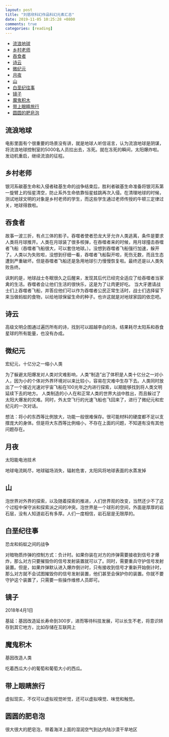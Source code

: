 ```yaml
---
layout: post
title: "刘慈欣科幻作品科幻元素汇总"
date: 2019-11-05 10:25:28 +0800
comments: true
categories: [reading]
---
```


<!-- more -->

<!-- TOC -->

- [流浪地球](#流浪地球)
- [乡村老师](#乡村老师)
- [吞食者](#吞食者)
- [诗云](#诗云)
- [微纪元](#微纪元)
- [月夜](#月夜)
- [山](#山)
- [白垩纪往事](#白垩纪往事)
- [镜子](#镜子)
- [魔鬼积木](#魔鬼积木)
- [带上眼睛旅行](#带上眼睛旅行)
- [圆圆的肥皂泡](#圆圆的肥皂泡)

<!-- /TOC -->

<a id="markdown-流浪地球" name="流浪地球"></a>

## 流浪地球
电影里面有个很重要的场景没有讲，就是地球人听信谣言，认为流浪地球是阴谋，将流浪地球控制室的5000名人员拉出去，冻死。就在冻死的瞬间，太阳爆炸啦。发动机重启，继续流浪的征程。

<a id="markdown-乡村老师" name="乡村老师"></a>

## 乡村老师
银河系碳基生命和入侵者硅基生命的战争结束后，胜利者碳基生命准备将银河系第一旋臂上的恒星清空，防止系外生命依靠恒星蛙跳再次入侵。在清理地球的时候，测试地球文明的对象是乡村老师的学生，而这些学生通过老师传授的牛顿三定律过关，地球得救啦。

<a id="markdown-吞食者" name="吞食者"></a>

## 吞食者
故事一波三折，有点三体的影子。吞噬者使者恐龙大牙允许人类逃离，条件是要求人类将月球推开。人类在月球装了很多核弹，在吞噬者来的时候，用月球撞击吞噬者飞船（吞噬者飞船很大，可以套住地球。）。没想到吞噬者飞船强行加速，躲开了。人类以为失败啦，没想到仔细一看，吞噬者飞船裂开啦，死伤无数，而且生态遭到严重破坏。但是吞噬者飞船还是急用地球引力慢慢恢复啦。最终还是以人类失败告终。

讽刺的是，地球战士冬眠很久之后醒来，发现其后代已经完全适应了给吞噬者当家禽的生活。吞噬者会让他们生活的很快乐，这是为了让肉更好吃。
当大牙邀请战士们上吞噬者飞船，并答应他们可以作为吞噬者公民正常生活时，战士们选择留下来当做蚂蚁的食物，以给地球保留生命的种子。也许这就是对地球家园的依恋吧。

<a id="markdown-诗云" name="诗云"></a>

## 诗云
高级文明企图通过遍历所有的诗，找到可以超越李白的诗。结果耗尽太阳系和吞食星球的所有能量，也没有办成。

<a id="markdown-微纪元" name="微纪元"></a>

## 微纪元
宏纪元，十亿分之一缩小人类

为了躲避太阳爆发对人类对灾难影响，人类“制造”出了体积是人类十亿分之一对小人，因为小的个体对外界环境对以来比较小，容易在灾难中生存下去。人类同时放出了一个接近光速对宇宙飞船在100光年之内进行探索，以期能够找到将人类文明延续下去的地方。
人类制造的小人在和正常人类的世界大战中胜出，而且躲过了太阳大爆发的灾难。同时，外太空飞行的光速飞船也飞回来了，进行了微纪元和宏纪元的一次对话。

想法：将小的东西等比例放大，功能一般很难保存。很可能材料的硬度都不足以支撑庞大的身体。但是将大东西等比例缩小，不存在上面的问题，不知道有没有其他问题存在。

<a id="markdown-月夜" name="月夜"></a>

## 月夜
太阳能电池技术

地球电流耗尽，地球磁场消失，辐射危害，太阳风将地球表面的水蒸发掉

<a id="markdown-山" name="山"></a>

## 山
泡世界对外界的探索，以及随着探索的推进，人们世界观的改变，当然还少不了这个过程中保守派和探索派之间的冲突。泡世界是一个球形的空间，外面是厚厚的岩石层，没有人知道岩石有多厚。人们一度相信，岩石层是无限厚的。

<a id="markdown-白垩纪往事" name="白垩纪往事"></a>

## 白垩纪往事
恐龙和蚂蚁之间的战争

对暗物质炸弹的控制方式：负计时。如果你装在对方的炸弹需要接收到信号才爆炸，那么对方只要摧毁你的信号发射装置就可以了。同时，需要重兵守护信号发射装置。但是，如果炸弹默认进入爆炸倒计时，只有接收到信号才重新开始倒计时，那么对方就不会试图摧毁你的信号发射装置，他们甚至会保护你的装置。你就不要守护这个装置了，只需要一些操作维修人员即可。

<a id="markdown-镜子" name="镜子"></a>

## 镜子
2018年4月1日

基延：基因改造延长寿命到300岁，进而等待科技发展，可以长生不老，将意识转存到其它地方，比如存储在互联网上

<a id="markdown-魔鬼积木" name="魔鬼积木"></a>

## 魔鬼积木
基因改造人类

吃着西瓜大小的葡萄和葡萄大小的西瓜。

<a id="markdown-带上眼睛旅行" name="带上眼睛旅行"></a>

## 带上眼睛旅行
虚拟现实，不仅可以虚拟视觉听觉，还可以虚拟嗅觉、味觉和触觉。

<a id="markdown-圆圆的肥皂泡" name="圆圆的肥皂泡"></a>

## 圆圆的肥皂泡
很大很大的肥皂泡，带着海洋上面的湿润空气到达内陆沙漠干旱地区





